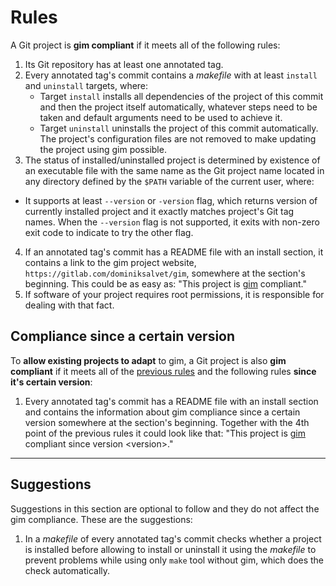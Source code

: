 # Rules

A Git project is **gim compliant** if it meets all of the following rules:

1. Its Git repository has at least one annotated tag.
2. Every annotated tag's commit contains a *makefile* with at least `install` and `uninstall` targets, where:
   * Target `install` installs all dependencies of the project of this commit and then the project itself automatically, whatever steps need to be taken and default arguments need to be used to achieve it.
   * Target `uninstall` uninstalls the project of this commit automatically. The project's configuration files are not removed to make updating the project using gim possible.
3. The status of installed/uninstalled project is determined by existence of an executable file with the same name as the Git project name located in any directory defined by the `$PATH` variable of the current user, where:
  * It supports at least `--version` or `-version` flag, which returns version of currently installed project and it exactly matches project's Git tag names. When the `--version` flag is not supported, it exits with non-zero exit code to indicate to try the other flag.
4. If an annotated tag's commit has a README file with an install section, it contains a link to the gim project website, `https://gitlab.com/dominiksalvet/gim`, somewhere at the section's beginning. This could be as easy as: "This project is [gim](https://gitlab.com/dominiksalvet/gim) compliant."
5. If software of your project requires root permissions, it is responsible for dealing with that fact.

## Compliance since a certain version

To **allow existing projects to adapt** to gim, a Git project is also **gim compliant** if it meets all of the [previous rules](#rules) and the following rules **since it's certain version**:

1. Every annotated tag's commit has a README file with an install section and contains the information about gim compliance since a certain version somewhere at the section's beginning. Together with the 4th point of the previous rules it could look like that: "This project is [gim](https://gitlab.com/dominiksalvet/gim) compliant since version \<version\>."

---

## Suggestions

Suggestions in this section are optional to follow and they do not affect the gim compliance. These are the suggestions:

1. In a *makefile* of every annotated tag's commit checks whether a project is installed before allowing to install or uninstall it using the *makefile* to prevent problems while using only `make` tool without gim, which does the check automatically.
